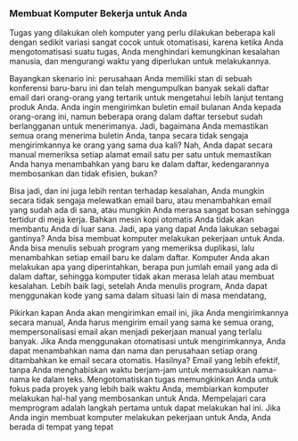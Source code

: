 ### Membuat Komputer Bekerja untuk Anda

Tugas yang dilakukan oleh komputer yang perlu dilakukan beberapa kali dengan sedikit variasi sangat cocok untuk otomatisasi, karena ketika Anda mengotomatisasi suatu tugas, Anda menghindari kemungkinan kesalahan manusia, dan mengurangi waktu yang diperlukan untuk melakukannya.

Bayangkan skenario ini: perusahaan Anda memiliki stan di sebuah konferensi baru-baru ini dan telah mengumpulkan banyak sekali daftar email dari orang-orang yang tertarik untuk mengetahui lebih lanjut tentang produk Anda. Anda ingin mengirimkan buletin email bulanan Anda kepada orang-orang ini, namun beberapa orang dalam daftar tersebut sudah berlangganan untuk menerimanya. Jadi, bagaimana Anda memastikan semua orang menerima buletin Anda, tanpa secara tidak sengaja mengirimkannya ke orang yang sama dua kali? Nah, Anda dapat secara manual memeriksa setiap alamat email satu per satu untuk memastikan Anda hanya menambahkan yang baru ke dalam daftar, kedengarannya membosankan dan tidak efisien, bukan?

Bisa jadi, dan ini juga lebih rentan terhadap kesalahan, Anda mungkin secara tidak sengaja melewatkan email baru, atau menambahkan email yang sudah ada di sana, atau mungkin Anda merasa sangat bosan sehingga tertidur di meja kerja. Bahkan mesin kopi otomatis Anda tidak akan membantu Anda di luar sana. Jadi, apa yang dapat Anda lakukan sebagai gantinya? Anda bisa membuat komputer melakukan pekerjaan untuk Anda. Anda bisa menulis sebuah program yang memeriksa duplikasi, lalu menambahkan setiap email baru ke dalam daftar. Komputer Anda akan melakukan apa yang diperintahkan, berapa pun jumlah email yang ada di dalam daftar, sehingga komputer tidak akan merasa lelah atau membuat kesalahan. Lebih baik lagi, setelah Anda menulis program, Anda dapat menggunakan kode yang sama dalam situasi lain di masa mendatang,

Pikirkan kapan Anda akan mengirimkan email ini, jika Anda mengirimkannya secara manual, Anda harus mengirim email yang sama ke semua orang, mempersonalisasi email akan menjadi pekerjaan manual yang terlalu banyak. Jika Anda menggunakan otomatisasi untuk mengirimkannya, Anda dapat menambahkan nama dan nama dan perusahaan setiap orang ditambahkan ke email secara otomatis. Hasilnya? Email yang lebih efektif, tanpa Anda menghabiskan waktu berjam-jam untuk memasukkan nama-nama ke dalam teks. Mengotomatiskan tugas memungkinkan Anda untuk fokus pada proyek yang lebih baik waktu Anda, membiarkan komputer melakukan hal-hal yang membosankan untuk Anda. Mempelajari cara memprogram adalah langkah pertama untuk dapat melakukan hal ini. Jika Anda ingin membuat komputer melakukan pekerjaan untuk Anda, Anda berada di tempat yang tepat